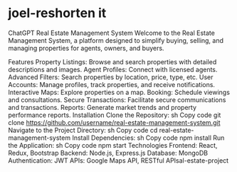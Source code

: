 # joel-reshorten it

ChatGPT
Real Estate Management System
Welcome to the Real Estate Management System, a platform designed to simplify buying, selling, and managing properties for agents, owners, and buyers.

Features
Property Listings: Browse and search properties with detailed descriptions and images.
Agent Profiles: Connect with licensed agents.
Advanced Filters: Search properties by location, price, type, etc.
User Accounts: Manage profiles, track properties, and receive notifications.
Interactive Maps: Explore properties on a map.
Booking: Schedule viewings and consultations.
Secure Transactions: Facilitate secure communications and transactions.
Reports: Generate market trends and property performance reports.
Installation
Clone the Repository:
sh
Copy code
git clone https://github.com/username/real-estate-management-system.git
Navigate to the Project Directory:
sh
Copy code
cd real-estate-management-system
Install Dependencies:
sh
Copy code
npm install
Run the Application:
sh
Copy code
npm start
Technologies
Frontend: React, Redux, Bootstrap
Backend: Node.js, Express.js
Database: MongoDB
Authentication: JWT
APIs: Google Maps API, RESTful APIsal-estate-project
